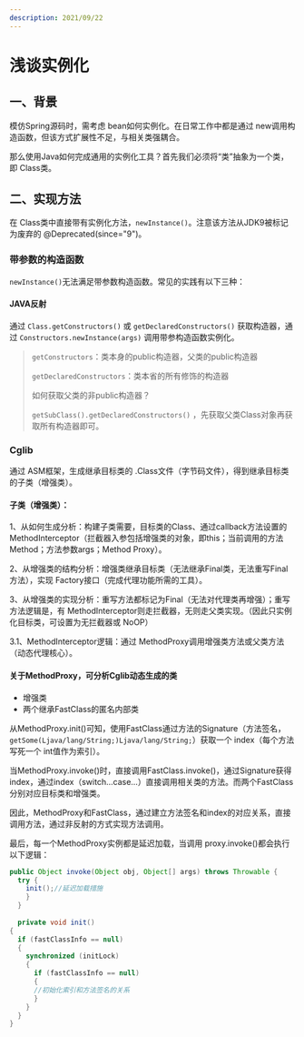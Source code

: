 ```yaml
---
description: 2021/09/22
---
```


# 浅谈实例化

## 一、背景

模仿Spring源码时，需考虑 bean如何实例化。在日常工作中都是通过 new调用构造函数，但该方式扩展性不足，与相关类强耦合。

那么使用Java如何完成通用的实例化工具？首先我们必须将“类”抽象为一个类，即 Class类。

## 二、实现方法

在 Class类中直接带有实例化方法，`newInstance()`。注意该方法从JDK9被标记为废弃的 @Deprecated\(since="9"\)。

### 带参数的构造函数

`newInstance()`无法满足带参数构造函数。常见的实践有以下三种：

#### JAVA反射

通过 `Class.getConstructors()` 或 `getDeclaredConstructors()` 获取构造器，通过 `Constructors.newInstance(args)` 调用带参构造函数实例化。

> `getConstructors`：类本身的public构造器，父类的public构造器
>
>  `getDeclaredConstructors`：类本省的所有修饰的构造器
>
> 如何获取父类的非public构造器？
>
>  `getSubClass().getDeclaredConstructors()` ，先获取父类Class对象再获取所有构造器即可。

### Cglib

通过 ASM框架，生成继承目标类的 .Class文件（字节码文件），得到继承目标类的子类（增强类）。

#### 子类（增强类）：

1、从如何生成分析：构建子类需要，目标类的Class、通过callback方法设置的 MethodInterceptor（拦截器入参包括增强类的对象，即this；当前调用的方法Method；方法参数args；Method Proxy）。

2、从增强类的结构分析：增强类继承目标类（无法继承Final类，无法重写Final方法），实现 Factory接口（完成代理功能所需的工具）。

3、从增强类的实现分析：重写方法都标记为Final（无法对代理类再增强）；重写方法逻辑是，有 MethodInterceptor则走拦截器，无则走父类实现。（因此只实例化目标类，可设置为无拦截器或 NoOP）

3.1、MethodInterceptor逻辑：通过 MethodProxy调用增强类方法或父类方法（动态代理核心）。

#### 关于MethodProxy，可分析Cglib动态生成的类

* 增强类
* 两个继承FastClass的匿名内部类

从MethodProxy.init\(\)可知，使用FastClass通过方法的Signature（方法签名，`getSome(Ljava/lang/String;)Ljava/lang/String;`）获取一个 index（每个方法写死一个 int值作为索引）。

当MethodProxy.invoke\(\)时，直接调用FastClass.invoke\(\)，通过Signature获得index，通过index（switch...case...）直接调用相关类的方法。而两个FastClass分别对应目标类和增强类。

因此，MethodProxy和FastClass，通过建立方法签名和index的对应关系，直接调用方法，通过非反射的方式实现方法调用。

最后，每一个MethodProxy实例都是延迟加载，当调用 proxy.invoke\(\)都会执行以下逻辑：

```java
public Object invoke(Object obj, Object[] args) throws Throwable {
  try {
    init();//延迟加载措施
    }
  }
  
  private void init()
{
  if (fastClassInfo == null)
  {
    synchronized (initLock)
    {
      if (fastClassInfo == null)
      {
      //初始化索引和方法签名的关系
      }
    }
  }
}
```






